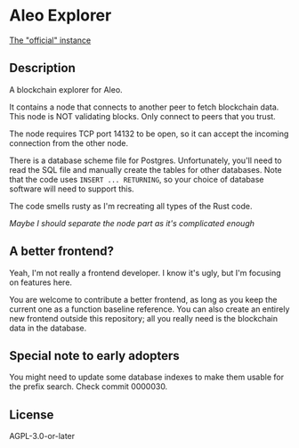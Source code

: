 # Aleo Explorer

[The "official" instance](https://explorer.hamp.app)

## Description

A blockchain explorer for Aleo.

It contains a node that connects to another peer to fetch blockchain data. This node is NOT validating blocks. Only
connect
to peers that you trust.

The node requires TCP port 14132 to be open, so it can accept the incoming connection from the other node.

There is a database scheme file for Postgres. Unfortunately, you'll need to read the SQL file and manually create the
tables for other databases. Note that the code uses `INSERT ... RETURNING`, so your choice of database software will
need
to support this.

The code smells rusty as I'm recreating all types of the Rust code.

*Maybe I should separate the node part as it's complicated enough*

## A better frontend?

Yeah, I'm not really a frontend developer. I know it's ugly, but I'm focusing on features here.

You are welcome to contribute a better frontend, as long as you keep the current one as a function baseline reference.
You can also create an entirely new frontend outside this repository; all you really need is the blockchain data in the
database.

## Special note to early adopters

You might need to update some database indexes to make them usable for the prefix search. Check commit 0000030.

## License

AGPL-3.0-or-later
